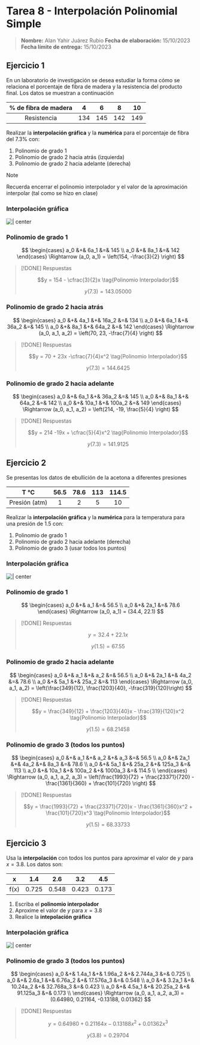# Tarea 8 - Interpolación Polinomial Simple

> **Nombre:** Alan Yahir Juárez Rubio
> **Fecha de elaboración:** 15/10/2023
> **Fecha límite de entrega:** 15/10/2023

## Ejercicio 1

En un laboratorio de investigación se desea estudiar la forma cómo se relaciona el porcentaje de fibra de madera y la resistencia del producto final. Los datos se muestran a continuación

| % de fibra de madera |  4  |  6  |  8  | 10  |
| :------------------: | :-: | :-: | :-: | :-: |
|     Resistencia      | 134 | 145 | 142 | 149 |

Realizar la **interpolación gráfica** y la **numérica** para el porcentaje de fibra del 7.3% con:

1. Polinomio de grado 1
2. Polinomio de grado 2 hacia atrás (izquierda)
3. Polinomio de grado 2 hacia adelante (derecha)

> [!NOTE]
>
> Recuerda encerrar el polinomio interpolador y el valor de la aproximación interpolar (tal como se hizo en clase)

### Interpolación gráfica

![ | center](img/interpolacion-1.webp)

### Polinomio de grado 1

$$
\begin{cases}
a_0 &+& 6a_1 &=& 145 \\
a_0 &+& 8a_1 &=& 142
\end{cases} \Rightarrow
(a_0, a_1) = \left(154, -\frac{3}{2}  \right)
$$

> [!DONE] Respuestas
>
> $$y = 154 - \cfrac{3}{2}x \tag{Polinomio Interpolador}$$
>
> $$y(7.3) = 143.05000 \tag{Aproximación Interpolar}$$

### Polinomio de grado 2 hacia atrás

$$
\begin{cases}
a_0 &+& 4a_1 &+& 16a_2 &=& 134 \\
a_0 &+& 6a_1 &+& 36a_2 &=& 145 \\
a_0 &+& 8a_1 &+& 64a_2 &=& 142
\end{cases} \Rightarrow
(a_0, a_1, a_2) = \left(70, 23, -\frac{7}{4}  \right)
$$

> [!DONE] Respuestas
>
> $$y = 70 + 23x -\cfrac{7}{4}x^2 \tag{Polinomio Interpolador}$$
>
> $$y(7.3) = 144.6425 \tag{Aproximación Interpolar}$$

### Polinomio de grado 2 hacia adelante

$$
\begin{cases}
a_0 &+& 6a_1 &+& 36a_2 &=& 145 \\
a_0 &+& 8a_1 &+& 64a_2 &=& 142 \\
a_0 &+& 10a_1 &+& 100a_2 &=& 149
\end{cases} \Rightarrow
(a_0, a_1, a_2) = \left(214, -19, \frac{5}{4} \right)
$$

> [!DONE] Respuestas
>
> $$y = 214 -19x + \cfrac{5}{4}x^2 \tag{Polinomio Interpolador}$$
>
> $$y(7.3) = 141.9125 \tag{Aproximación Interpolar}$$

## Ejercicio 2

Se presentas los datos de ebullición de la acetona a diferentes presiones

|     T °C      | 56.5 | 78.6 | 113 | 114.5 |
| :-----------: | :--: | :--: | :-: | :---: |
| Presión (atm) |  1   |  2   |  5  |  10   |

Realizar la **interpolación gráfica** y la **numérica** para la temperatura para una presión de 1.5 con:

1. Polinomio de grado 1
2. Polinomio de grado 2 hacia adelante (derecha)
3. Polinomio de grado 3 (usar todos los puntos)

### Interpolación gráfica

![ | center](img/interpolacion-2.webp)

### Polinomio de grado 1

$$
\begin{cases}
a_0 &+& a_1 &=& 56.5 \\
a_0 &+& 2a_1 &=& 78.6
\end{cases} \Rightarrow
(a_0, a_1) = (34.4, 22.1)
$$

> [!DONE] Respuestas
>
> $$y = 32.4 + 22.1x \tag{Polinomio Interpolador}$$
>
> $$y(1.5) = 67.55 \tag{Aproximación Interpolar}$$

### Polinomio de grado 2 hacia adelante

$$
\begin{cases}
a_0 &+& a_1 &+& a_2 &=& 56.5 \\
a_0 &+& 2a_1 &+& 4a_2 &=& 78.6 \\
a_0 &+& 5a_1 &+& 25a_2 &=& 113
\end{cases} \Rightarrow
(a_0, a_1, a_2) = \left(\frac{349}{12}, \frac{1203}{40}, -\frac{319}{120}\right)
$$

> [!DONE] Respuestas
>
> $$y = \frac{349}{12} + \frac{1203}{40}x - \frac{319}{120}x^2 \tag{Polinomio Interpolador}$$
>
> $$y(1.5) = 68.21458 \tag{Aproximación Interpolar}$$

### Polinomio de grado 3 (todos los puntos)

$$
\begin{cases}
a_0 &+&   a_1 &+&    a_2 &+&     a_3 &=& 56.5 \\
a_0 &+&  2a_1 &+&   4a_2 &+&    8a_3 &=& 78.6 \\
a_0 &+&  5a_1 &+&  25a_2 &+&  125a_3 &=& 113 \\
a_0 &+& 10a_1 &+& 100a_2 &+& 1000a_3 &=& 114.5 \\
\end{cases} \Rightarrow
(a_0, a_1, a_2, a_3) = \left(\frac{1993}{72} + \frac{23371}{720} - \frac{1361}{360} + \frac{101}{720} \right)
$$

> [!DONE] Respuestas
>
> $$y = \frac{1993}{72} + \frac{23371}{720}x - \frac{1361}{360}x^2 + \frac{101}{720}x^3 \tag{Polinomio Interpolador}$$
>
> $$y(1.5) = 68.33733 \tag{Aproximación Interpolar}$$

## Ejercicio 3

Usa la **interpolación** con todos los puntos para aproximar el valor de $y$ para $x = 3.8$. Los datos son:

|  x   |  1.4  |  2.6  |  3.2  |  4.5  |
| :--: | :---: | :---: | :---: | :---: |
| f(x) | 0.725 | 0.548 | 0.423 | 0.173 |

1. Escriba el **polinomio interpolador**
2. Aproxime el valor de $y$ para $x = 3.8$
3. Realice la **intepolación gráfica**

### Interpolación gráfica

![ | center](img/interpolacion-3.webp)

### Polinomio de grado 3 (todos los puntos)

$$
\begin{cases}
a_0 &+& 1.4a_1 &+&  1.96a_2 &+&  2.744a_3 &=& 0.725 \\
a_0 &+& 2.6a_1 &+&  6.76a_2 &+& 17.576a_3 &=& 0.548 \\
a_0 &+& 3.2a_1 &+& 10.24a_2 &+& 32.768a_3 &=& 0.423 \\
a_0 &+& 4.5a_1 &+& 20.25a_2 &+& 91.125a_3 &=& 0.173 \\
\end{cases} \Rightarrow
(a_0, a_1, a_2, a_3) = (0.64980, 0.21164, -0.13188, 0.01362)
$$

> [!DONE] Respuestas
>
> $$y = 0.64980 + 0.21164x - 0.13188x^2 + 0.01362x^3 \tag{Polinomio Interpolador}$$
>
> $$y(3.8) = 0.29704 \tag{Aproximación Interpolar}$$
